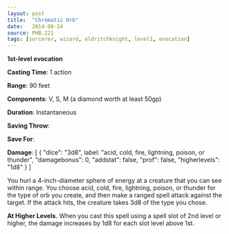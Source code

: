 ```yaml
---
layout: post
title:  "Chromatic Orb"
date:   2014-08-24
source: PHB.221
tags: [sorcerer, wizard, eldritchknight, level1, evocation]
---
```


**1st-level evocation**

**Casting Time**: 1 action

**Range**: 90 feet

**Components**: V, S, M (a diamond worth at least 50gp)

**Duration**: Instantaneous

**Saving Throw**: 

**Save For**: 

**Damage**: [ { "dice": "3d8", label: "acid, cold, fire, lightning, poison, or thunder", "damagebonus": 0, "addstat": false, "prof": false, "higherlevels": "1d8" } ]

You hurl a 4-inch-diameter sphere of energy at a creature that you can see within range. You choose acid, cold, fire, lightning, poison, or thunder for the type of orb you create, and then make a ranged spell attack against the target. If the attack hits, the creature takes 3d8 of the type you chose.

**At Higher Levels.** When you cast this spell using a spell slot of 2nd level or higher, the damage increases by 1d8 for each slot level above 1st.